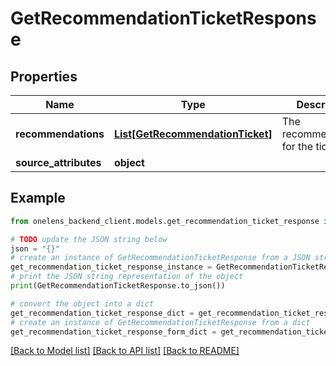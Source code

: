 # GetRecommendationTicketResponse


## Properties

Name | Type | Description | Notes
------------ | ------------- | ------------- | -------------
**recommendations** | [**List[GetRecommendationTicket]**](GetRecommendationTicket.md) | The recommendations for the ticket | 
**source_attributes** | **object** |  | [optional] 

## Example

```python
from onelens_backend_client.models.get_recommendation_ticket_response import GetRecommendationTicketResponse

# TODO update the JSON string below
json = "{}"
# create an instance of GetRecommendationTicketResponse from a JSON string
get_recommendation_ticket_response_instance = GetRecommendationTicketResponse.from_json(json)
# print the JSON string representation of the object
print(GetRecommendationTicketResponse.to_json())

# convert the object into a dict
get_recommendation_ticket_response_dict = get_recommendation_ticket_response_instance.to_dict()
# create an instance of GetRecommendationTicketResponse from a dict
get_recommendation_ticket_response_form_dict = get_recommendation_ticket_response.from_dict(get_recommendation_ticket_response_dict)
```
[[Back to Model list]](../README.md#documentation-for-models) [[Back to API list]](../README.md#documentation-for-api-endpoints) [[Back to README]](../README.md)


